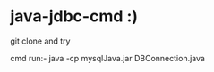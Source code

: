<h1>java-jdbc-cmd :)</h1>
<p>git clone and try</p>
<p>cmd run:- java -cp mysqlJava.jar DBConnection.java</p>

